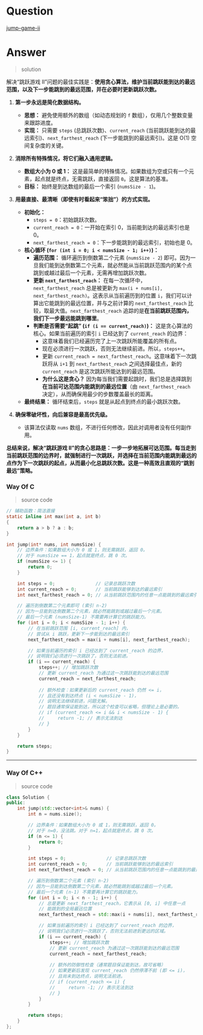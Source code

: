 # Question

[jump-game-ii](https://leetcode.cn/problems/jump-game-ii/)



# Answer

> solution

解决“跳跃游戏 II”问题的最佳实践是：**使用贪心算法，维护当前跳跃能到达的最远范围，以及下一步能跳到的最远范围，并在必要时更新跳跃次数。**

1.  **第一步永远是简化数据结构。**
    *   **思想：** 避免使用额外的数组（如动态规划的 `f` 数组），仅用几个整数变量来跟踪进度。
    *   **实现：** 只需要 `steps` (总跳跃次数)、`current_reach` (当前跳跃能到达的最远索引)、`next_farthest_reach` (下一步能跳到的最远索引)。这是 O(1) 空间复杂度的关键。

2.  **消除所有特殊情况，将它们融入通用逻辑。**
    *   **数组大小为 0 或 1：** 这是最简单的特殊情况。如果数组为空或只有一个元素，起点就是终点，无需跳跃，直接返回 `0`。这是算法的基准。
    *   **目标：** 始终是到达数组的最后一个索引 (`numsSize - 1`)。

3.  **用最直接、最清晰（即使有时看起来“笨拙”）的方式实现。**
    *   **初始化：**
        *   `steps = 0`：初始跳跃次数。
        *   `current_reach = 0`：一开始在索引 0，当前能到达的最远索引也是 0。
        *   `next_farthest_reach = 0`：下一步能跳到的最远索引，初始也是 0。
    *   **核心循环 (`for (int i = 0; i < numsSize - 1; i++)`)：**
        *   **遍历范围：** 循环遍历到倒数第二个元素 (`numsSize - 2`) 即可。因为一旦我们能到达倒数第二个元素，就必然能从当前跳跃范围内的某个点跳到或越过最后一个元素，无需再增加跳跃次数。
        *   **更新 `next_farthest_reach`：** 在每一次循环中，`next_farthest_reach` 总是被更新为 `max(i + nums[i], next_farthest_reach)`。这表示从当前遍历到的位置 `i`，我们可以计算出它能跳到的最远位置，并与之前计算的 `next_farthest_reach` 比较，取最大值。`next_farthest_reach` 追踪的是**在当前跳跃范围内，我们下一步最远能跳到哪里**。
        *   **判断是否需要“起跳” (`if (i == current_reach)`)：** 这是贪心算法的核心。如果当前遍历的索引 `i` 已经达到了 `current_reach` 的边界：
            *   这意味着我们已经遍历完了上一次跳跃所能覆盖的所有点。
            *   现在必须进行一次跳跃，否则无法继续前进。所以，`steps++`。
            *   更新 `current_reach = next_farthest_reach`。这意味着下一次跳跃将从 `i+1` 到 `next_farthest_reach` 之间选择最佳点，新的 `current_reach` 是这次跳跃所能达到的最远范围。
            *   **为什么这是贪心？** 因为每当我们需要起跳时，我们总是选择跳到**在当前可达范围内能跳到的最远位置**（由 `next_farthest_reach` 决定），从而确保用最少的步数覆盖最长的距离。
    *   **最终结果：** 循环结束后，`steps` 就是从起点到终点的最小跳跃次数。

4.  **确保零破坏性，向后兼容是最高优先级。**
    *   该算法仅读取 `nums` 数组，不进行任何修改，因此对调用者没有任何副作用。

**总结来说，解决“跳跃游戏 II”的贪心思路是：一步一步地拓展可达范围。每当走到当前跳跃范围的边界时，就强制进行一次跳跃，并选择在当前范围内能跳到最远的点作为下一次跳跃的起点，从而最小化总跳跃次数。这是一种高效且直观的“跳到最远”策略。**

### Way Of C

> source code

```c
// 辅助函数：简洁直接
static inline int max(int a, int b)
{
    return a > b ? a : b;
}

int jump(int* nums, int numsSize) {
    // 边界条件：如果数组大小为 0 或 1，则无需跳跃，返回 0。
    // 对于 numsSize == 1，起点就是终点，跳 0 次。
    if (numsSize <= 1) {
        return 0;
    }

    int steps = 0;               // 记录总跳跃次数
    int current_reach = 0;       // 当前跳跃能够到达的最远索引
    int next_farthest_reach = 0; // 从当前跳跃范围内的任意一点能跳到的最远索引

    // 遍历到倒数第二个元素即可 (索引 n-2)
    // 因为一旦能到达倒数第二个元素，就必然能跳到或越过最后一个元素。
    // 最后一个元素 (numsSize-1) 不需要再计算它的跳跃能力。
    for (int i = 0; i < numsSize - 1; i++) {
        // 在当前跳跃范围 [i, current_reach] 内，
        // 尝试从 i 跳跃，更新下一步能到达的最远索引
        next_farthest_reach = max(i + nums[i], next_farthest_reach);

        // 如果当前遍历的索引 i 已经达到了 current_reach 的边界，
        // 说明我们必须进行一次跳跃了，否则无法前进。
        if (i == current_reach) {
            steps++; // 增加跳跃次数
            // 更新 current_reach 为通过这一次跳跃能到达的最远范围
            current_reach = next_farthest_reach;
            
            // 额外检查：如果更新后的 current_reach 仍然 <= i，
            // 且还没有到达终点 (i < numsSize - 1)，
            // 说明无法继续前进，问题无解。
            // 题目通常保证能到达，所以这个检查可以省略，但理论上是必要的。
            // if (current_reach <= i && i < numsSize - 1) {
            //     return -1; // 表示无法到达
            // }
        }
    }

    return steps;
}
```

---

### Way Of C++

> source code

```c++
class Solution {
public:
    int jump(std::vector<int>& nums) {
        int n = nums.size();

        // 边界条件：如果数组大小为 0 或 1，则无需跳跃，返回 0。
        // 对于 n=0，没法跳。对于 n=1，起点就是终点，跳 0 次。
        if (n <= 1) {
            return 0;
        }

        int steps = 0;               // 记录总跳跃次数
        int current_reach = 0;       // 当前跳跃能够到达的最远索引
        int next_farthest_reach = 0; // 从当前跳跃范围内的任意一点能跳到的最远索引

        // 遍历到倒数第二个元素 (索引 n-2)
        // 因为一旦能到达倒数第二个元素，就必然能跳到或越过最后一个元素。
        // 最后一个元素 (n-1) 不需要再计算它的跳跃能力。
        for (int i = 0; i < n - 1; i++) {
            // 总是更新 next_farthest_reach，它表示从 [0, i] 中任意一点
            // 能跳到的全局最远位置
            next_farthest_reach = std::max(i + nums[i], next_farthest_reach);

            // 如果当前遍历的索引 i 已经达到了 current_reach 的边界，
            // 说明我们必须进行一次跳跃了，否则无法前进到更远的区域。
            if (i == current_reach) {
                steps++; // 增加跳跃次数
                // 更新 current_reach 为通过这一次跳跃能到达的最远范围
                current_reach = next_farthest_reach;
                
                // 额外的防御性检查（通常题目保证能到达，故可省略）
                // 如果更新后发现 current_reach 仍然停滞不前 (即 <= i)，
                // 且尚未到达终点，说明无法前进。
                // if (current_reach <= i) { 
                //     return -1; // 表示无法到达
                // }
            }
        }

        return steps;
    }
};
```
